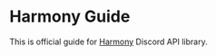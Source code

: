 # Harmony Guide

This is official guide for [Harmony](https://github.com/harmony-org/harmony) Discord API library.